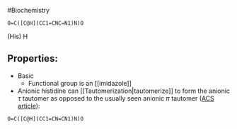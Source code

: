 #Biochemistry
```smiles
O=C([C@H](CC1=CNC=N1)N)O
```
(His) H
## Properties:
* Basic
	* Functional group is an [[imidazole]]
* Anionic histidine can [[Tautomerization|tautomerize]] to form the anionic $\displaystyle \tau$ tautomer  as opposed to the usually seen anionic $\displaystyle \pi$ tautomer ([ACS article](https://pubs.acs.org/doi/10.1021/ja108943n)):
```smiles
O=C([C@H](CC1=CN=CN1)N)O
```
